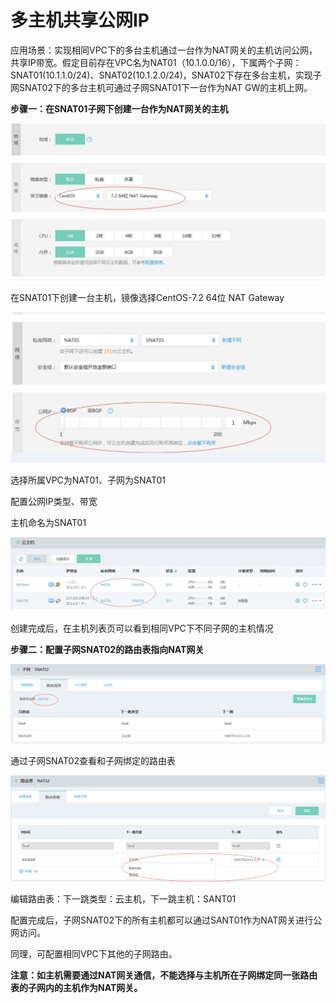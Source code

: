 # **多主机共享公网IP**

应用场景：实现相同VPC下的多台主机通过一台作为NAT网关的主机访问公网，共享IP带宽。假定目前存在VPC名为NAT01（10.1.0.0/16），下属两个子网：SNAT01(10.1.1.0/24)、SNAT02(10.1.2.0/24)，SNAT02下存在多台主机，实现子网SNAT02下的多台主机可通过子网SNAT01下一台作为NAT GW的主机上网。

**步骤一：在SNAT01子网下创建一台作为NAT网关的主机**

![](../Image/Getting-Started/Muitiple-Virtual-Machine-Use-Shared-IpAddress/Step1-1.png)



在SNAT01下创建一台主机，镜像选择CentOS-7.2 64位 NAT Gateway

![](../Image/Getting-Started/Muitiple-Virtual-Machine-Use-Shared-IpAddress/Step1-2.png)



选择所属VPC为NAT01、子网为SNAT01

配置公网IP类型、带宽

主机命名为SNAT01

![](../Image/Getting-Started/Muitiple-Virtual-Machine-Use-Shared-IpAddress/Step1-3.png)



创建完成后，在主机列表页可以看到相同VPC下不同子网的主机情况



**步骤二：配置子网SNAT02的路由表指向NAT网关**

![](../Image/Getting-Started/Muitiple-Virtual-Machine-Use-Shared-IpAddress/Step2-1.png)



通过子网SNAT02查看和子网绑定的路由表

![](../Image/Getting-Started/Muitiple-Virtual-Machine-Use-Shared-IpAddress/Step2-2.png)



编辑路由表：下一跳类型：云主机，下一跳主机：SANT01

配置完成后，子网SNAT02下的所有主机都可以通过SANT01作为NAT网关进行公网访问。

同理，可配置相同VPC下其他的子网路由。

**注意：如主机需要通过NAT网关通信，不能选择与主机所在子网绑定同一张路由表的子网内的主机作为NAT网关。**